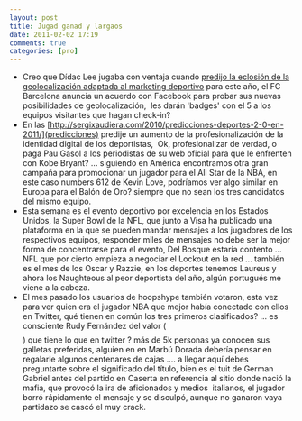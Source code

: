 ```yaml
---
layout: post
title: Jugad ganad y largaos
date: 2011-02-02 17:19
comments: true
categories: [pro]
---
```

- Creo que Dídac Lee jugaba con ventaja cuando [predijo la eclosión de la geolocalización adaptada al marketing deportivo](http://www.slideshare.net/sergixaudiera/smsports-cast) para este año, el FC Barcelona anuncia un acuerdo con Facebook para probar sus nuevas posibilidades de geolocalización,  les darán 'badges' con el 5 a los equipos visitantes que hagan check-in?  
- En las [http://sergixaudiera.com/2010/predicciones-deportes-2-0-en-2011/](predicciones) predije un aumento de la profesionalización de la identidad digital de los deportistas,  Ok, profesionalizar de verdad, o paga Pau Gasol a los periodistas de su web oficial para que le enfrenten con Kobe Bryant? ... siguiendo en América encontramos otra gran campaña para promocionar un jugador para el All Star de la NBA, en este caso numbers 612 de Kevin Love, podríamos ver algo similar en Europa para el Balón de Oro? siempre que no sean los tres candidatos del mismo equipo.  
- Esta semana es el evento deportivo por excelencia en los Estados Unidos, la Super Bowl de la NFL, que junto a Visa ha publicado una plataforma en la que se pueden mandar mensajes a los jugadores de los respectivos equipos, responder miles de mensajes no debe ser la mejor forma de concentrarse para el evento, Del Bosque estaría contento ... NFL que por cierto empieza a negociar el Lockout en la red ... también es el mes de los Oscar y Razzie, en los deportes tenemos Laureus y ahora los Naughteous al peor deportista del año, algún portugués me viene a la cabeza.  
- El mes pasado los usuarios de hoopshype también votaron, esta vez para ver quien era el jugador NBA que mejor había conectado con ellos en Twitter, qué tienen en común los tres primeros clasificados? ... es consciente Rudy Fernández del valor ($$$$) que tiene lo que en twitter ? más de 5k personas ya conocen sus galletas preferidas, alguien en en Marbú Dorada debería pensar en regalarle algunos centenares de cajas .... a llegar aquí debes preguntarte sobre el significado del título, bien es el tuit de German Gabriel antes del partido en Caserta en referencia al sitio donde nació la mafia, que provocó la ira de aficionados y medios  italianos, el jugador borró rápidamente el mensaje y se disculpó, aunque no ganaron vaya partidazo se cascó el muy crack.  
